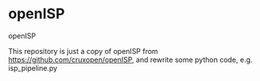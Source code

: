 # openISP
openISP

This repository is just a copy of openISP from https://github.com/cruxopen/openISP,
and rewrite some python code, e.g. isp_pipeline.py

